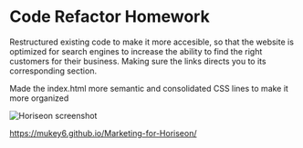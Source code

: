 # Code Refactor Homework 

Restructured existing code to make it more accesible, so that the website is optimized for search engines to increase the ability to find the right customers for their business. Making sure the links directs you to its corresponding section.

Made the index.html more semantic and consolidated CSS lines to make it more organized 

![ Horiseon screenshot](./assets/images/image.png)

https://mukey6.github.io/Marketing-for-Horiseon/


